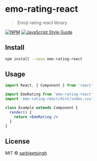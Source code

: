 # emo-rating-react

> Emoji rating react library

[![NPM](https://img.shields.io/npm/v/emo-rating-react.svg)](https://www.npmjs.com/package/emo-rating-react) [![JavaScript Style Guide](https://img.shields.io/badge/code_style-standard-brightgreen.svg)](https://standardjs.com)

## Install

```bash
npm install --save emo-rating-react
```

## Usage

```jsx
import React, { Component } from 'react'

import EmoRating from 'emo-rating-react'
import 'emo-rating-react/dist/index.css'

class Example extends Component {
  render() {
    return <EmoRating />
  }
}
```

## License

MIT © [sarbjeetsingh](https://github.com/sarbjeetsingh)

